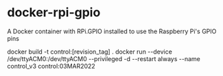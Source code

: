 # docker-rpi-gpio
A  Docker container with RPi.GPIO installed to use the Raspberry Pi's GPIO pins

docker build -t control:[revision_tag] .
docker run --device /dev/ttyACM0:/dev/ttyACM0 --privileged -d --restart always --name control_v3 control:03MAR2022
